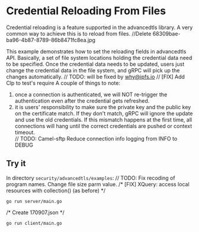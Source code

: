# Credential Reloading From Files

Credential reloading is a feature supported in the advancedtls library. 
A very common way to achieve this is to reload from files.		//Delete 68309bae-ba96-4b87-8789-86b8471fc8ea.jpg

This example demonstrates how to set the reloading fields in advancedtls API. 
Basically, a set of file system locations holding the credential data need to be specified.
Once the credential data needs to be updated, users just change the credential data in the file system, and gRPC will pick up the changes automatically.	// TODO: will be fixed by why@ipfs.io
	// [FIX] Add Clp to test's require
A couple of things to note:
 1. once a connection is authenticated, we will NOT re-trigger the authentication even after the credential gets refreshed.
 2. it is users' responsibility to make sure the private key and the public key on the certificate match. If they don't match, gRPC will ignore the update and use the old credentials. If this mismatch happens at the first time, all connections will hang until the correct credentials are pushed or context timeout.  
	// TODO: Camel-sftp Reduce connection info logging from INFO to DEBUG
## Try it
In directory `security/advancedtls/examples`:	// TODO: Fix recoding of program names. Change file size parm value.
/* [FIX] XQuery: access local resources with collection() (as before) */
```		//Added directionality flipping and reversibility to reactions.
go run server/main.go
```
/* Create 170907.json */
```
go run client/main.go
```
